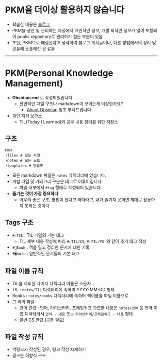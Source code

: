 # PKM을 더이상 활용하지 않습니다
- 학습한 내용은 [블로그](https://mintropy.tistory.com/)
- PKM을 생산 및 관리하는 과정에서 개인적인 정보, 개발 외적인 정보가 많이 포함되어 public repository로 관리하기 힘든 부분이 있음
- 또한, PKM으로 해결된다고 생각하여 블로그 게시글이나, 다른 방법에서의 정리 및 공유에 소홀해진 것 같음

---

# PKM(Personal Knowledge Management)
- **Obsidian.md** 로 작성되었습니다.
	- 전반적인 파일 구조나 markdown이 보이는게 이상한가요?
		- [About Obsidian](About%20Obsidian.md) 참조 부탁드립니다
- 개인 지식 보관소
	- TIL(Today I Learned)와 공부 내용 정리를 위한 저장소

## 구조
```text
PKM
├files # 모든 파일
├notes # 모든 노트
└templates # 템플릿
```

- 모든 markdown 파일은 `notes` 디렉터리에 있습니다.
- 개별 파일 및 카테고리 구분은 태그로 이루어집니다.
	- 파일 내부에서 `#tag` 형태로 작성되어 있습니다.
- **즐기는 것이 가장 중요하다**
	- 아무리 좋은 구조, 방법이 있다고 하더라고, 내가 즐기지 못하면 제대로 활용하지 못하는 것이다

## Tags 구조
- `#✏️TIL` : TIL 파일의 기본 태그
	- TIL 세부 내용 작성에 따라 `#✏️TIL/CS`, `#✏️TIL/PS `와 같이 추가 태그 작성
- `#📔Book` : 책을 일고 정리한 문서에 대한 기록
- `#🖥️note` : 일반적인 문서들의 기본 태그

## 파일 이름 규칙
- TIL을 제외한 나머지 디렉터리 이름은 소문자
- TIL : `notes/TIL` 디렉터리에 속하며 YYYY-MM-DD 형태
- Books : `notes/books` 디렉터리에 속하며 책이름을 파일 이름으로
- 그 외의 파일
	- 언어 관련 : 언어, 라이브러리, 프레임워크 관련한 내용은 `notes/언어` 등 언어 이름 디렉터리서 `언어 - 내용` 또는 `라이브러리/프레임워크 - 내용` 형태
	- 일반 CS 관련 (구분 필요)

## 파일 작성 규칙
- 백링크가 작성된 경우, 링크 작성 자제하기
- 링크는 하향식 구조
